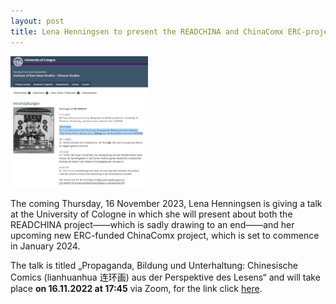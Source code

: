 ```yaml
---
layout: post
title: Lena Henningsen to present the READCHINA and ChinaComx ERC-projects on 16 Nov. 2023 in Cologne
---
```


<span class="image right"><img src="/assets/images/lena-koeln-2023.png" alt="" title="" style="max-width: 220px"></span>

The coming Thursday, 16 November 2023, Lena Henningsen is giving a talk at the University of Cologne in which she will present about both the READCHINA project——which is sadly drawing to an end——and her upcoming new ERC-funded ChinaComx project, which is set to commence in January 2024.

The talk is titled „Propaganda, Bildung und Unterhaltung: Chinesische Comics (lianhuanhua 连环画) aus der Perspektive des Lesens“ and will take place __on 16.11.2022 at 17:45__ via Zoom, for the link click [here](https://uni-koeln.zoom.us/j/91806921813?pwd=NG9ib2hVbU9VdjJsLzc1akNoKy9kUT09).